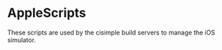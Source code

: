AppleScripts
============

These scripts are used by the cisimple build servers to manage the iOS simulator.